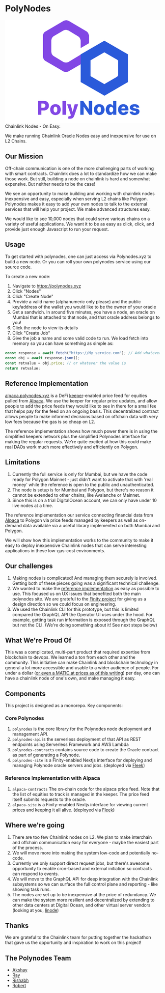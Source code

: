 # PolyNodes
![alt text](assets/Polynodes%20logo.png)
Chainlink Nodes - On Easy. 

We make running Chainlink Oracle Nodes easy and inexpensive for use on L2 Chains. 
## Our Mission
Off-chain communication is one of the more challenging parts of working with smart contracts. Chainlink does a lot to standardize how we can make those work. But still, building a node on chainlink is hard and somewhat expensive. But neither needs to be the case!  

We see an opportunity to make building and working with chainlink nodes inexpensive and easy, especially when serving L2 chains like Polygon. Polynodes makes it easy to add your own nodes to talk to the external services that will help your project. We make advanced structures easy. 

We would like to see 10,000 nodes that could serve various chains on a variety of useful applications. We want it to be as easy as click, click, and provide just enough Javascript to run your request. 

## Usage

To get started with polynodes, one can just access via Polynodes.xyz to build a new node. Or you can roll your own polynodes service using our source code. 

To create a new node:
1. Navigate to https://polynodes.xyz
2. Click "Nodes"
3. Click "Create Node"
4. Provide a valid name (alphanumeric only please) and the public key/address of the wallet you would like to be the owner of your oracle
5. Get a sandwich. In around five minutes, you have a node, an oracle on Mumbai that is attached to that node, and that oracle address belongs to you! 
6. Click the node to view its details
7. Click "Create Job"
8. Give the job a name and some valid code to run. We load fetch into memory so you can have something as simple as:
```javascript
const response = await fetch("https://My_service.com"); // Add whatever header or other info in the second argument
const obj = await response.json();
const retvalue = obj.price; // or whatever the value is
return retvalue;
```

## Reference Implementation
[alpaca.polynodes.xyz](https://alpaca.polynodes.xyz) is a DeFi [keeper](https://docs.chain.link/docs/chainlink-keepers/introduction/)-enabled price feed for equities pulled from [Alpaca](https://alpaca.markets). We use the keeper for regular price updates, and allow people to add the price feeds they would like to see in there for a small fee that helps pay for the feed on an ongoing basis. This decentralized contract allows people to make informed decisions based on offchain data with very low fees because the gas is so cheap on L2.

The reference implementation shows how much power there is in using the simplified keepers network plus the simplified Polynodes interface for making the regular requests. We're quite excited at how this could make real DAOs work much more effectively and efficiently on Polygon. 

## Limitations
1. Currently the full service is only for Mumbai, but we have the code ready for Polygon Mainnet - just didn't want to activate that with 'real money' while the reference is open to the public and unauthenticated. 
2. The node is setup is for Mumbai and Polygon, but there's no reason it cannot be extended to other chains, like Avalanche or Mainnet. 
3. Since this is on a trial DigitalOcean account, we can only have under 10 live nodes at a time. 

The reference implementation our service connecting financial data from [Alpaca](https://alpaca.market) to Polygon via price feeds managed by keepers as well as on-demand data available via a useful library implemented on both Mumbai and Polygon.

We will show how this implementation works to the community to make it easy to deploy inexpensive Chainlink nodes that can serve interesting applications in these low-gas-cost environments. 

## Our challenges
1. Making nodes is complicated! And managing them securely is involved. Getting both of these pieces going was a significant technical challenge. 
2. We wanted to make the [reference implementation](https://alpaca.polynodes.xyz) as easy as possible to use. This focused us on UX issues that benefited both the main polynodes site. We are grateful to the [Finity project](https://finity.polygon.technology) for giving us a design direction so we could focus on engineering. 
3. We used the Chainlink CLI for this prototype, but this is limited compared the GraphQL API the Operator UI uses under the hood. For example, getting task run information is exposed through the GraphQL but not the CLI. (We're doing something about it! See next steps below)

## What We're Proud Of
This was a complicated, multi-part product that required expertise from blockchain to devops. We learned a ton from each other and the community. This initiative can make Chainlink and blockchain technology in general a lot more accessible and usable to a wider audience of people. For under a dollar ([or even a MATIC at prices as of this writing](https://coinmarketcap.com/currencies/polygon/)) per day, one can have a chainlink node of one's own, and make managing it easy. 

## Components
This project is designed as a monorepo. Key components:

### Core Polynodes
1. `polynodes` is the core library for the Polynodes node deployment and management API. 
2. `polynodes-api` is the serverless deployment of that API as REST endpoints using Serverless Framework and AWS Lambda
3. `polynodes-contracts` contains source code to create the Oracle contract as part of generating a Polynode. 
4. `polynodes-site` is a Finity-enabled Nextjs interface for deploying and managing Polynode oracle servers and jobs. (deployed via [Fleek](https://fleek.co))

### Reference Implementation with Alpaca
1. `alpaca-contracts` The on-chain code for the alpaca price feed. Note that the list of equities to track is managed in the keeper. The price feed itself submits requests to the oracle.
2. `alpaca-site` is a Finity-enabled Nextjs interface for viewing current prices and keeping it all alive. (deployed via [Fleek](https://fleek.co))

## Where we're going
1. There are too few Chainlink nodes on L2. We plan to make interchain and offchain communication easy for everyone - maybe the easiest part of the process. 
2. We will move more into making the system low-code and potentially no-code. 
3. Currently we only support direct request jobs, but there's awesome opportunity to enable cron-based and external initiation so contracts can respond to events. 
4. We will move to the GraphQL API for deep integration with the Chainlink subsystems so we can surface the full control plane and reporting - like showing task runs.
5. The nodes are set up to be inexpensive at the price of redundancy. We can make the system more resilient and decentralized by extending to other data centers at Digital Ocean, and other virtual server vendors (looking at you, [linode](https://linode.com))
## Thanks
We are grateful to the Chainlink team for putting together the hackathon that gave us the opportunity and inspiration to work on this project! 

## The Polynodes Team
* [Akshay](https://github.com/akshay-rakheja)
* [Ray](https://github.com/rhdeck)
* [Rishabh](https://github.com/robertreinhart)
* [Robert](https://github.com/rishbruh)
